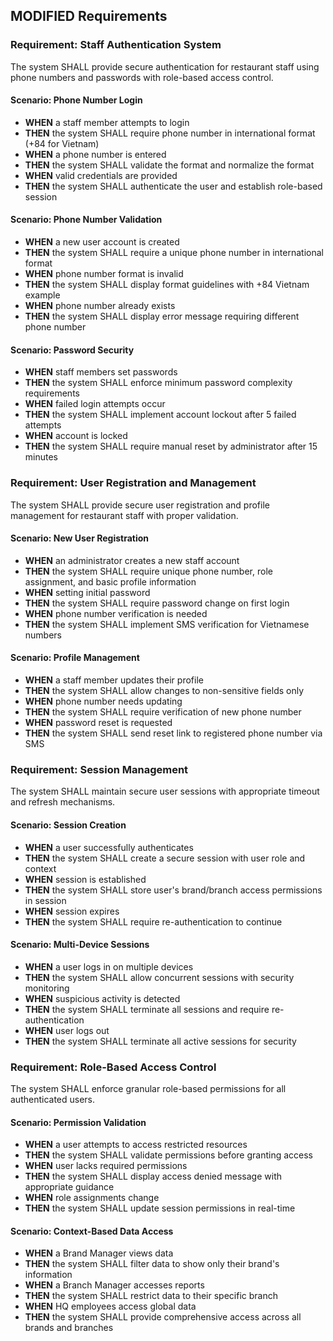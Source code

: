 ## MODIFIED Requirements

### Requirement: Staff Authentication System
The system SHALL provide secure authentication for restaurant staff using phone numbers and passwords with role-based access control.

#### Scenario: Phone Number Login
- **WHEN** a staff member attempts to login
- **THEN** the system SHALL require phone number in international format (+84 for Vietnam)
- **WHEN** a phone number is entered
- **THEN** the system SHALL validate the format and normalize the format
- **WHEN** valid credentials are provided
- **THEN** the system SHALL authenticate the user and establish role-based session

#### Scenario: Phone Number Validation
- **WHEN** a new user account is created
- **THEN** the system SHALL require a unique phone number in international format
- **WHEN** phone number format is invalid
- **THEN** the system SHALL display format guidelines with +84 Vietnam example
- **WHEN** phone number already exists
- **THEN** the system SHALL display error message requiring different phone number

#### Scenario: Password Security
- **WHEN** staff members set passwords
- **THEN** the system SHALL enforce minimum password complexity requirements
- **WHEN** failed login attempts occur
- **THEN** the system SHALL implement account lockout after 5 failed attempts
- **WHEN** account is locked
- **THEN** the system SHALL require manual reset by administrator after 15 minutes

### Requirement: User Registration and Management
The system SHALL provide secure user registration and profile management for restaurant staff with proper validation.

#### Scenario: New User Registration
- **WHEN** an administrator creates a new staff account
- **THEN** the system SHALL require unique phone number, role assignment, and basic profile information
- **WHEN** setting initial password
- **THEN** the system SHALL require password change on first login
- **WHEN** phone number verification is needed
- **THEN** the system SHALL implement SMS verification for Vietnamese numbers

#### Scenario: Profile Management
- **WHEN** a staff member updates their profile
- **THEN** the system SHALL allow changes to non-sensitive fields only
- **WHEN** phone number needs updating
- **THEN** the system SHALL require verification of new phone number
- **WHEN** password reset is requested
- **THEN** the system SHALL send reset link to registered phone number via SMS

### Requirement: Session Management
The system SHALL maintain secure user sessions with appropriate timeout and refresh mechanisms.

#### Scenario: Session Creation
- **WHEN** a user successfully authenticates
- **THEN** the system SHALL create a secure session with user role and context
- **WHEN** session is established
- **THEN** the system SHALL store user's brand/branch access permissions in session
- **WHEN** session expires
- **THEN** the system SHALL require re-authentication to continue

#### Scenario: Multi-Device Sessions
- **WHEN** a user logs in on multiple devices
- **THEN** the system SHALL allow concurrent sessions with security monitoring
- **WHEN** suspicious activity is detected
- **THEN** the system SHALL terminate all sessions and require re-authentication
- **WHEN** user logs out
- **THEN** the system SHALL terminate all active sessions for security

### Requirement: Role-Based Access Control
The system SHALL enforce granular role-based permissions for all authenticated users.

#### Scenario: Permission Validation
- **WHEN** a user attempts to access restricted resources
- **THEN** the system SHALL validate permissions before granting access
- **WHEN** user lacks required permissions
- **THEN** the system SHALL display access denied message with appropriate guidance
- **WHEN** role assignments change
- **THEN** the system SHALL update session permissions in real-time

#### Scenario: Context-Based Data Access
- **WHEN** a Brand Manager views data
- **THEN** the system SHALL filter data to show only their brand's information
- **WHEN** a Branch Manager accesses reports
- **THEN** the system SHALL restrict data to their specific branch
- **WHEN** HQ employees access global data
- **THEN** the system SHALL provide comprehensive access across all brands and branches